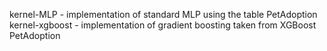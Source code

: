 kernel-MLP - implementation of standard MLP using the table PetAdoption </br>
kernel-xgboost - implementation of gradient boosting taken from XGBoost PetAdoption </br>
